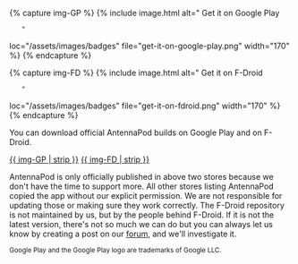 <!-- mdpo-disable -->

{% capture img-GP %}
{% include image.html
   alt="
       <!-- mdpo-enable-next-line -->
       Get it on Google Play

       "
   loc="/assets/images/badges"
   file="get-it-on-google-play.png"
   width="170"
%}
{% endcapture %}

{% capture img-FD %}
{% include image.html
   alt="
       <!-- mdpo-enable-next-line -->
       Get it on F-Droid

       "
   loc="/assets/images/badges"
   file="get-it-on-fdroid.png"
   width="170"
%}
{% endcapture %}

<!-- mdpo-enable -->

You can download official AntennaPod builds on Google Play and on F-Droid.

<!-- mdpo-disable-next-line -->
[{{ img-GP | strip }}](https://play.google.com/store/apps/details?id=de.danoeh.antennapod) [{{ img-FD | strip }}](https://f-droid.org/packages/de.danoeh.antennapod/)

AntennaPod is only officially published in above two stores because we don't have the time to support more. All other stores listing AntennaPod copied the app without our explicit permission. We are not responsible for updating those or making sure they work correctly. The F-Droid repository is not maintained by us, but by the people behind F-Droid. If it is not the latest version, there's not so much we can do but you can always let us know by creating a post on our [forum](https://forum.antennapod.org/), and we'll investigate it.

<small>
Google Play and the Google Play logo are trademarks of Google LLC.
</small>
